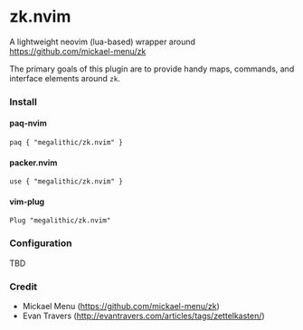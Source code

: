 # zk.nvim

A lightweight neovim (lua-based) wrapper around https://github.com/mickael-menu/zk

The primary goals of this plugin are to provide handy maps, commands, and
interface elements around `zk`. 


### Install

#### paq-nvim

`paq { "megalithic/zk.nvim" }`

#### packer.nvim

`use { "megalithic/zk.nvim" }`

#### vim-plug

`Plug "megalithic/zk.nvim"`

### Configuration

TBD


### Credit

- Mickael Menu (https://github.com/mickael-menu/zk)
- Evan Travers (http://evantravers.com/articles/tags/zettelkasten/)
